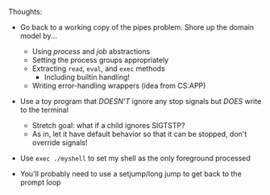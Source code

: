 Thoughts:

* Go back to a working copy of the pipes problem. Shore up the domain model by...
    * Using *process* and *job* abstractions
    * Setting the process groups appropriately
    * Extracting `read`, `eval`, and `exec` methods
        * Including builtin handling!
    * Writing error-handling wrappers (idea from CS:APP)

* Use a toy program that *DOESN'T* ignore any stop signals but *DOES* write to the terminal
    * Stretch goal: what if a child ignores SIGTSTP?
    * As in, let it have default behavior so that it can be stopped, don't override signals!

* Use `exec ./myshell` to set my shell as the only foreground processed
* You'll probably need to use a setjump/long jump to get back to the prompt loop


